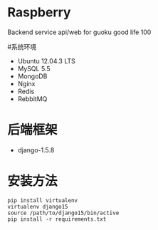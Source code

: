 **Raspberry**
=========

Backend service api/web for guoku good life 100

#系统环境
* Ubuntu 12.04.3 LTS
* MySQL 5.5
* MongoDB
* Nginx 
* Redis
* RebbitMQ

# 后端框架
* django-1.5.8

# 安装方法
```
pip install virtualenv
virtualenv django15
source /path/to/django15/bin/active
pip install -r requirements.txt
```
